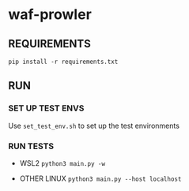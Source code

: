 # waf-prowler
## REQUIREMENTS
`pip install -r requirements.txt`
## RUN 
### SET UP TEST ENVS
Use `set_test_env.sh` to set up the test environments
### RUN TESTS
- WSL2
`python3 main.py -w`

- OTHER LINUX
`python3 main.py --host localhost`
